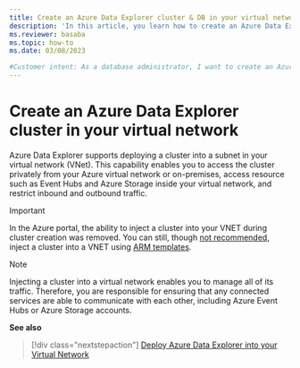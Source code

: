 ```yaml
---
title: Create an Azure Data Explorer cluster & DB in your virtual network
description: 'In this article, you learn how to create an Azure Data Explorer cluster in your virtual network.'
ms.reviewer: basaba
ms.topic: how-to
ms.date: 03/08/2023

#Customer intent: As a database administrator, I want to create an Azure Data Explorer cluster and database in my virtual network.
---
```


# Create an Azure Data Explorer cluster in your virtual network

Azure Data Explorer supports deploying a cluster into a subnet in your virtual network (VNet). This capability enables you to access the cluster privately from your Azure virtual network or on-premises, access resource such as Event Hubs and Azure Storage inside your virtual network, and restrict inbound and outbound traffic.

> [!IMPORTANT]
> In the Azure portal, the ability to inject a cluster into your VNET during cluster creation was removed. You can still, though [not recommended](security-network-overview.md#comparison-and-recommendation), inject a cluster into a VNET using [ARM templates](https://azure.microsoft.com/resources/templates/kusto-vnet/).

> [!Note]
> Injecting a cluster into a virtual network enables you to manage all of its traffic. Therefore, you are responsible for ensuring that any connected services are able to communicate with each other, including Azure Event Hubs or Azure Storage accounts.

**See also**

> [!div class="nextstepaction"]
> [Deploy Azure Data Explorer into your Virtual Network](vnet-deployment.md)
